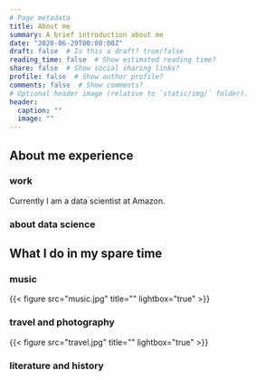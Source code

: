 ```yaml
---
# Page metadata
title: About me
summary: A brief introduction about me
date: "2020-06-29T00:00:00Z"
draft: false  # Is this a draft? true/false
reading_time: false  # Show estimated reading time?
share: false  # Show social sharing links?
profile: false  # Show author profile?
comments: false  # Show comments?
# Optional header image (relative to `static/img/` folder).
header:
  caption: ""
  image: ""
---
```


## About me experience

### work
Currently I am a data scientist at Amazon.

### about data science


## What I do in my spare time

### music
{{< figure src="music.jpg" title="" lightbox="true" >}}

### travel and photography
{{< figure src="travel.jpg" title="" lightbox="true" >}}

### literature and history


